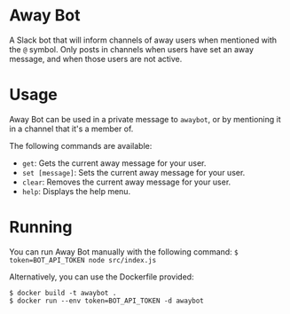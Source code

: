 # Away Bot  

A Slack bot that will inform channels of away users when mentioned with the
`@` symbol. Only posts in channels when users have set an away message, and
when those users are not active.

# Usage

Away Bot can be used in a private message to `awaybot`, or by mentioning it
in a channel that it's a member of.

The following commands are available:

- `get`: Gets the current away message for your user.
- `set [message]`: Sets the current away message for your user.
- `clear`: Removes the current away message for your user.
- `help`: Displays the help menu.

# Running

You can run Away Bot manually with the following command:
`$ token=BOT_API_TOKEN node src/index.js`

Alternatively, you can use the Dockerfile provided:
```
$ docker build -t awaybot .
$ docker run --env token=BOT_API_TOKEN -d awaybot
```
